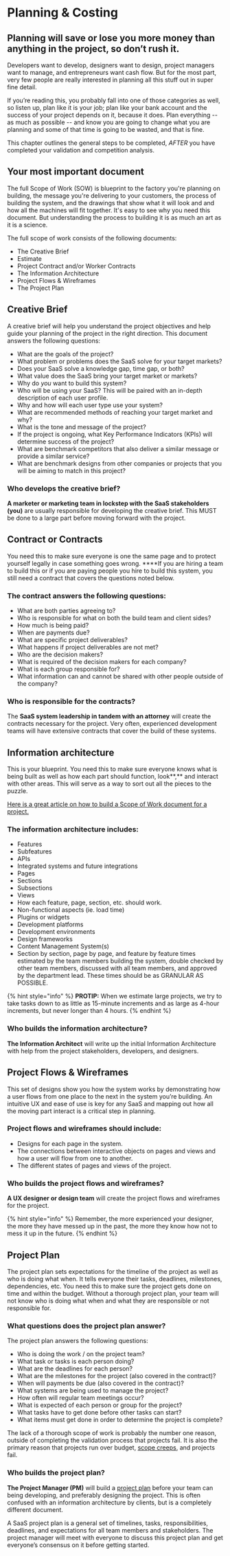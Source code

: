 # Planning & Costing

## Planning will save or lose you more money than anything in the project, so don’t rush it. 

Developers want to develop, designers want to design, project managers want to manage, and entrepreneurs want cash flow. But for the most part, very few people are really interested in planning all this stuff out in super fine detail. 

If you’re reading this, you probably fall into one of those categories as well, so listen up, plan like it is your job; plan like your bank account and the success of your project depends on it, because it does. Plan everything -- as much as possible -- and know you are going to change what you are planning and some of that time is going to be wasted, and that is fine.  

This chapter outlines the general steps to be completed, _AFTER_ you have completed your validation and competition analysis.

## Your most important document

The full Scope of Work \(SOW\) is blueprint to the factory you're planning on building, the message you're delivering to your customers, the process of building the system, and the drawings that show what it will look and and how all the machines will fit together. It's easy to see why you need this document. But understanding the process to building it is as much an art as it is a science. 

The full scope of work consists of the following documents:

* The Creative Brief
* Estimate
* Project Contract and/or Worker Contracts
* The Information Architecture
* Project Flows & Wireframes
* The Project Plan

## **Creative Brief** 

A creative brief will help you understand the project objectives and help guide your planning of the project in the right direction. This document answers the following questions:

* What are the goals of the project?
* What problem or problems does the SaaS solve for your target markets?
* Does your SaaS solve a knowledge gap, time gap, or both?
* What value does the SaaS bring your target market or markets?
* Why do _you_ want to build this system?
* Who will be using your SaaS? This will be paired with an in-depth description of each user profile.
* Why and how will each user type use your system?
* What are recommended methods of reaching your target market and why?
* What is the tone and message of the project?
* If the project is ongoing, what Key Performance Indicators \(KPIs\) will determine success of the project?
* What are benchmark competitors that also deliver a similar message or provide a similar service?
* What are benchmark designs from other companies or projects that you will be aiming to match in this project?

### Who develops the creative brief?

**A marketer or marketing team in lockstep with the SaaS stakeholders \(you\)** are usually responsible for developing the creative brief. This MUST be done to a large part before moving forward with the project.

## **Contract or Contracts**

You need this to make sure everyone is one the same page and to protect yourself legally in case something goes wrong. ****If you are hiring a team to build this or if you are paying people you hire to build this system, you still need a contract that covers the questions noted below. 

### The contract answers the following questions:

* What are both parties agreeing to?
* Who is responsible for what on both the build team and client sides?
* How much is being paid?
* When are payments due?
* What are specific project deliverables?
* What happens if project deliverables are not met?
* Who are the decision makers?
* What is required of the decision makers for each company?
* What is each group responsible for?
* What information can and cannot be shared with other people outside of the company?

### Who is responsible for the contracts?

The **SaaS system leadership in tandem with an attorney** will create the contracts necessary for the project. Very often, experienced development teams will have extensive contracts that cover the build of these systems. 

## Information architecture

This is your blueprint. You need this to make sure everyone knows what is being built as well as how each part should function, look**,** and interact with other areas. This will serve as a way to sort out all the pieces to the puzzle. 

[Here is a great article on how to build a Scope of Work document for a project.](https://www.brainleaf.com/blog/contracts/building-scope-work-sow-document-website-project/)

### The information architecture includes:

* Features
* Subfeatures
* APIs
* Integrated systems and future integrations
* Pages
* Sections
* Subsections
* Views
* How each feature, page, section, etc. should work.
* Non-functional aspects \(ie. load time\)
* Plugins or widgets
* Development platforms
* Development environments
* Design frameworks
* Content Management System\(s\)
* Section by section, page by page, and feature by feature times estimated by the team members building the system, double checked by other team members, discussed with all team members, and approved by the department lead. These times should be as GRANULAR AS POSSIBLE. 

{% hint style="info" %}
**PROTIP:** When we estimate large projects, we try to take tasks down to as little as 15-minute increments and as large as 4-hour increments, but never longer than 4 hours.
{% endhint %}

### Who builds the information architecture?

**The Information Architect** will write up the initial Information Architecture with help from the project stakeholders, developers, and designers. 

## Project Flows & Wireframes

This set of designs show you how the system works by demonstrating how a user flows from one place to the next in the system you’re building. An intuitive UX and ease of use is key for any SaaS and mapping out how all the moving part interact is a critical step in planning.

### Project flows and wireframes should include:

* Designs for each page in the system. 
* The connections between interactive objects on pages and views and how a user will flow from one to another.
* The different states of pages and views of the project.

### Who builds the project flows and wireframes?

**A UX designer or design team** will create the project flows and wireframes for the project. 

{% hint style="info" %}
Remember, the more experienced your designer, the more they have messed up in the past, the more they know how not to mess it up in the future.
{% endhint %}

## Project Plan

The project plan sets expectations for the timeline of the project as well as who is doing what when. It tells everyone their tasks, deadlines, milestones, dependencies, etc. You need this to make sure the project gets done on time and within the budget. Without a thorough project plan, your team will not know who is doing what when and what they are responsible or not responsible for.

### What questions does the project plan answer?

The project plan answers the following questions:

* Who is doing the work / on the project team?
* What task or tasks is each person doing?
* What are the deadlines for each person?
* What are the milestones for the project \(also covered in the contract\)?
* When will payments be due \(also covered in the contract\)?
* What systems are being used to manage the project?
* How often will regular team meetings occur?
* What is expected of each person or group for the project?
* What tasks have to get done before other tasks can start?
* What items must get done in order to determine the project is complete?

The lack of a thorough scope of work is probably the number one reason, outside of completing the validation process that projects fail. It is also the primary reason that projects run over budget, [scope creeps](https://www.brainleaf.com/blog/scopinig/what-is-scope-creep/), and projects fail.

### Who builds the project plan?

**The Project Manager \(PM\)** will build a [project plan](https://www.teamgantt.com/guide-to-project-management/how-to-plan-a-project) before your team can being developing, and preferably designing the project. This is often confused with an information architecture by clients, but is a completely different document. 

A SaaS project plan is a general set of timelines, tasks, responsibilities, deadlines, and expectations for all team members and stakeholders. The project manager will meet with everyone to discuss this project plan and get everyone’s consensus on it before getting started.


